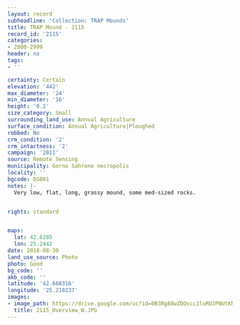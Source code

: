 ```yaml
---
layout: record
subheadline: 'Collection: TRAP Mounds'
title: TRAP Mound - 2115
record_id: '2115'
categories:
- 2000-2999
header: no
tags:
- ''

certainty: Certain
elevation: '442'
max_diameter: '24'
min_diameter: '16'
height: '0.2'
size_category: Small
surrounding_land_use: Annual Agriculture
surface_condition: Annual Agriculture|Ploughed
robbed: No
crm_condition: '2'
crm_intactness: '2'
campaign: '2011'
source: Remote Sensing
municipality: Gorno Sahrane necropolis
locality: ''
bgcode: DS001
notes: |-
  Very low, flat, long, grassy mound, some med-sized rocks.


rights: standard


maps:
  lat: 42.6285
  lon: 25.2442
date: 2018-08-30
land_use_source: Photo
photo: Good
bg_code: ''
akb_code: ''
latitude: '42.660316'
longitude: '25.218237'
images:
- image_path: https://drive.google.com/uc?id=0B3Rg88wZDQscc1luRUJPNUtKNmc
  title: 2115_Overview_W.JPG
---
```

